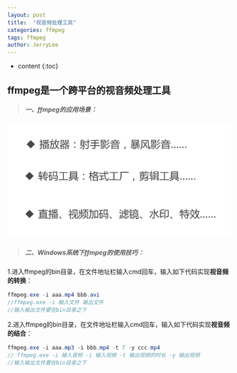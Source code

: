 ```yaml
---
layout: post
title:  "视音频处理工具"
categories: ffmpeg
tags: ffmpeg
author: JerryLee
---
```


* content
{:toc}
## ffmpeg是一个跨平台的视音频处理工具





>##### 一、ffmpeg的应用场景：
![嘻嘻嘻](/images/ffmpeg/ffmpeg.png)

>##### 二、Windows系统下ffmpeg的使用技巧：
1.进入ffmpeg的bin目录，在文件地址栏输入cmd回车，输入如下代码实现**视音频的转换**：
```java
ffmpeg.exe -i aaa.mp4 bbb.avi
//ffmpeg.exe -i 输入文件 输出文件
//输入输出文件要在bin目录之下
```
2.进入ffmpeg的bin目录，在文件地址栏输入cmd回车，输入如下代码实现**视音频的结合**：
```java
ffmpeg.exe -i aaa.mp3 -i bbb.mp4 -t 7 -y ccc.mp4
// ffmpeg.exe -i 输入音频 -i 输入视频 -t 输出视频的时长 -y 输出视频
//输入输出文件要在bin目录之下
```
